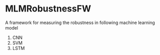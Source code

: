 # MLMRobustnessFW
A framework for measuring the robustness in following machine learning model
1. CNN
2. SVM
3. LSTM
